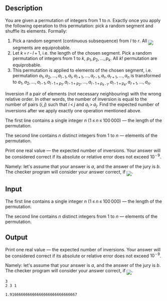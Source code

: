 ## Description

<div><p>You are given a permutation of integers from <span class="tex-span">1</span> to <span class="tex-span"><i>n</i></span>. Exactly once you apply the following operation to this permutation: pick a random segment and shuffle its elements. Formally:</p><ol> <li> Pick a random segment (continuous subsequence) from <span class="tex-span"><i>l</i></span> to <span class="tex-span"><i>r</i></span>. All <img align="middle" class="tex-formula" src="file://ZqdoMx7J.png" style="max-width: 100.0%;max-height: 100.0%;"> segments are equiprobable. </li><li> Let <span class="tex-span"><i>k</i> = <i>r</i> - <i>l</i> + 1</span>, i.e. the length of the chosen segment. Pick a random permutation of integers from <span class="tex-span">1</span> to <span class="tex-span"><i>k</i></span>, <span class="tex-span"><i>p</i><sub class="lower-index">1</sub>, <i>p</i><sub class="lower-index">2</sub>, ..., <i>p</i><sub class="lower-index"><i>k</i></sub></span>. All <span class="tex-span"><i>k</i>!</span> permutation are equiprobable. </li><li> This permutation is applied to elements of the chosen segment, i.e. permutation <span class="tex-span"><i>a</i><sub class="lower-index">1</sub>, <i>a</i><sub class="lower-index">2</sub>, ..., <i>a</i><sub class="lower-index"><i>l</i> - 1</sub>, <i>a</i><sub class="lower-index"><i>l</i></sub>, <i>a</i><sub class="lower-index"><i>l</i> + 1</sub>, ..., <i>a</i><sub class="lower-index"><i>r</i> - 1</sub>, <i>a</i><sub class="lower-index"><i>r</i></sub>, <i>a</i><sub class="lower-index"><i>r</i> + 1</sub>, ..., <i>a</i><sub class="lower-index"><i>n</i></sub></span> is transformed to <span class="tex-span"><i>a</i><sub class="lower-index">1</sub>, <i>a</i><sub class="lower-index">2</sub>, ..., <i>a</i><sub class="lower-index"><i>l</i> - 1</sub>, <i>a</i><sub class="lower-index"><i>l</i> - 1 + <i>p</i><sub class="lower-index">1</sub></sub>, <i>a</i><sub class="lower-index"><i>l</i> - 1 + <i>p</i><sub class="lower-index">2</sub></sub>, ..., <i>a</i><sub class="lower-index"><i>l</i> - 1 + <i>p</i><sub class="lower-index"><i>k</i> - 1</sub></sub>, <i>a</i><sub class="lower-index"><i>l</i> - 1 + <i>p</i><sub class="lower-index"><i>k</i></sub></sub>, <i>a</i><sub class="lower-index"><i>r</i> + 1</sub>, ..., <i>a</i><sub class="lower-index"><i>n</i></sub></span>. </li></ol><p><span class="tex-font-style-underline">Inversion</span> if a pair of elements (not necessary neighbouring) with the wrong relative order. In other words, the number of inversion is equal to the number of pairs <span class="tex-span">(<i>i</i>, <i>j</i>)</span> such that <span class="tex-span"><i>i</i> &lt; <i>j</i></span> and <span class="tex-span"><i>a</i><sub class="lower-index"><i>i</i></sub> &gt; <i>a</i><sub class="lower-index"><i>j</i></sub></span>. Find the expected number of inversions after we apply exactly one operation mentioned above.</p></div><div class="input-specification"><p>The first line contains a single integer <span class="tex-span"><i>n</i></span> (<span class="tex-span">1 ≤ <i>n</i> ≤ 100 000</span>)&nbsp;— the length of the permutation.</p><p>The second line contains <span class="tex-span"><i>n</i></span> distinct integers from <span class="tex-span">1</span> to <span class="tex-span"><i>n</i></span>&nbsp;— elements of the permutation.</p></div><div class="output-specification"><p>Print one real value&nbsp;— the expected number of inversions. Your answer will be considered correct if its absolute or relative error does not exceed <span class="tex-span">10<sup class="upper-index"> - 9</sup></span>. </p><p>Namely: let's assume that your answer is <span class="tex-span"><i>a</i></span>, and the answer of the jury is <span class="tex-span"><i>b</i></span>. The checker program will consider your answer correct, if <img align="middle" class="tex-formula" src="file://qFBTymkY.png" style="max-width: 100.0%;max-height: 100.0%;">.</p></div>

## Input

<p>The first line contains a single integer <span class="tex-span"><i>n</i></span> (<span class="tex-span">1 ≤ <i>n</i> ≤ 100 000</span>)&nbsp;— the length of the permutation.</p><p>The second line contains <span class="tex-span"><i>n</i></span> distinct integers from <span class="tex-span">1</span> to <span class="tex-span"><i>n</i></span>&nbsp;— elements of the permutation.</p>

## Output

<p>Print one real value&nbsp;— the expected number of inversions. Your answer will be considered correct if its absolute or relative error does not exceed <span class="tex-span">10<sup class="upper-index"> - 9</sup></span>. </p><p>Namely: let's assume that your answer is <span class="tex-span"><i>a</i></span>, and the answer of the jury is <span class="tex-span"><i>b</i></span>. The checker program will consider your answer correct, if <img align="middle" class="tex-formula" src="file://qFBTymkY.png" style="max-width: 100.0%;max-height: 100.0%;">.</p>





```input1
3
2 3 1

```




```output1
1.916666666666666666666666666667

```


